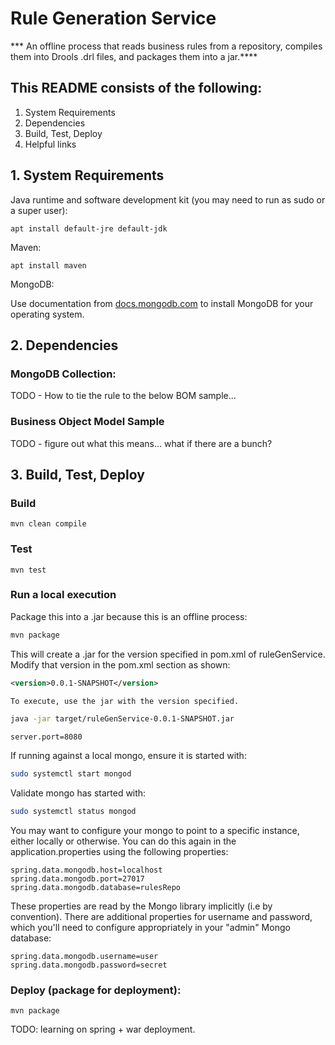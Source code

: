 # Rule Generation Service

*** An offline process that reads business rules from a repository, compiles them into Drools .drl files, and packages them into a jar.****

## This README consists of the following:
1. System Requirements
2. Dependencies
3. Build, Test, Deploy
4. Helpful links

## 1. System Requirements

Java runtime and software development kit (you may need to run as sudo or a super user):

```apt install default-jre default-jdk```

Maven:

```apt install maven```

MongoDB:

Use documentation from [docs.mongodb.com](https://docs.mongodb.com) to install MongoDB for your operating system.

## 2. Dependencies

### MongoDB Collection:

TODO - How to tie the rule to the below BOM sample...

### Business Object Model Sample

TODO - figure out what this means... what if there are a bunch?

## 3. Build, Test, Deploy

### Build

```mvn clean compile```

### Test

```mvn test```

### Run a local execution

Package this into a .jar because this is an offline process:

```sh
mvn package
```


This will create a .jar for the version specified in pom.xml of ruleGenService. Modify that version in the pom.xml section as shown:

```xml
<version>0.0.1-SNAPSHOT</version>

To execute, use the jar with the version specified.
```

```sh
java -jar target/ruleGenService-0.0.1-SNAPSHOT.jar
```


```server.port=8080```

If running against a local mongo, ensure it is started with:

```sh
sudo systemctl start mongod
```

Validate mongo has started with:

```sh
sudo systemctl status mongod
```

You may want to configure your mongo to point to a specific instance, either locally or otherwise. You can do this again in the application.properties using the following properties:

```
spring.data.mongodb.host=localhost
spring.data.mongodb.port=27017
spring.data.mongodb.database=rulesRepo
```

These properties are read by the Mongo library implicitly (i.e by convention). There are additional properties for username and password, which you'll need to configure appropriately in your "admin" Mongo database:

```
spring.data.mongodb.username=user
spring.data.mongodb.password=secret
```

### Deploy (package for deployment):

```mvn package```

TODO: learning on spring + war deployment.
